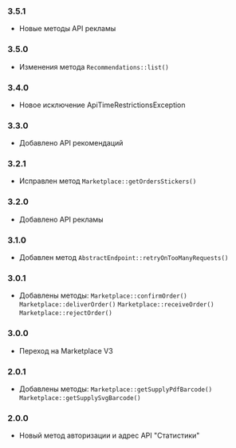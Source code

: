 ### 3.5.1
* Новые методы API рекламы

### 3.5.0
* Изменения метода `Recommendations::list()`

### 3.4.0
* Новое исключение ApiTimeRestrictionsException

### 3.3.0
* Добавлено API рекомендаций

### 3.2.1
* Исправлен метод `Marketplace::getOrdersStickers()`

### 3.2.0
* Добавлено API рекламы

### 3.1.0
* Добавлен метод `AbstractEndpoint::retryOnTooManyRequests()`

### 3.0.1
* Добавлены методы:
`Marketplace::confirmOrder()` `Marketplace::deliverOrder()` `Marketplace::receiveOrder()`  `Marketplace::rejectOrder()`

### 3.0.0
* Переход на Marketplace V3

### 2.0.1
* Добавлены методы: `Marketplace::getSupplyPdfBarcode()` `Marketplace::getSupplySvgBarcode()`

### 2.0.0
* Новый метод авторизации и адрес API "Статистики"
